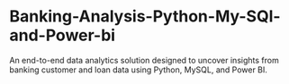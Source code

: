 # Banking-Analysis-Python-My-SQl-and-Power-bi
An end-to-end data analytics solution designed to uncover insights from banking customer and loan data using Python, MySQL, and Power BI.
